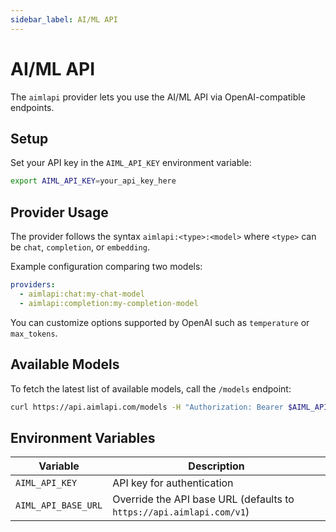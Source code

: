 ```yaml
---
sidebar_label: AI/ML API
---
```


# AI/ML API

The `aimlapi` provider lets you use the AI/ML API via OpenAI-compatible endpoints.

## Setup

Set your API key in the `AIML_API_KEY` environment variable:

```bash
export AIML_API_KEY=your_api_key_here
```

## Provider Usage

The provider follows the syntax `aimlapi:<type>:<model>` where `<type>` can be `chat`, `completion`, or `embedding`.

Example configuration comparing two models:

```yaml
providers:
  - aimlapi:chat:my-chat-model
  - aimlapi:completion:my-completion-model
```

You can customize options supported by OpenAI such as `temperature` or `max_tokens`.

## Available Models

To fetch the latest list of available models, call the `/models` endpoint:

```bash
curl https://api.aimlapi.com/models -H "Authorization: Bearer $AIML_API_KEY"
```

## Environment Variables

| Variable            | Description                                   |
| ------------------- | --------------------------------------------- |
| `AIML_API_KEY`      | API key for authentication                    |
| `AIML_API_BASE_URL` | Override the API base URL (defaults to `https://api.aimlapi.com/v1`) |


